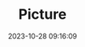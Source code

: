 ---
weight: 1
images:
- /images/edited/245.jpeg
title: Picture
date: 2023-10-28 09:16:09
tags: [luminarneo,work,ILCE-7M3,56.3]
---